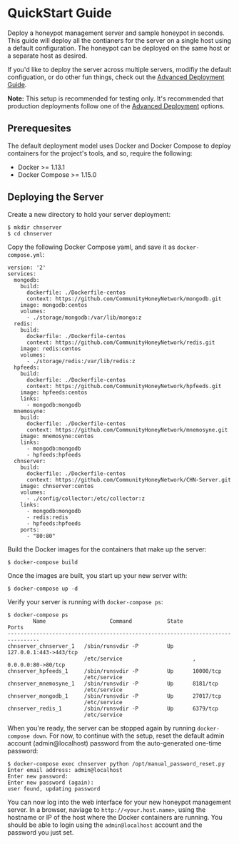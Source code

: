QuickStart Guide
=================

Deploy a honeypot management server and sample honeypot in seconds.  This guide will deploy all the contianers for the server on a single host using a default configuration.  The honeypot can be deployed on the same host or a separate host as desired.

If you'd like to deploy the server across multiple servers, modifiy the default configuation, or do other fun things, check out the [Advanced Deployment Guide](advanced.md).

**Note:** This setup is recommended for testing only.  It's recommended that production deployments follow one of the [Advanced Deployment](advanced.md) options.

## Prerequesites

The default deployment model uses Docker and Docker Compose to deploy containers for the project's tools, and so, require the following:

* Docker >= 1.13.1
* Docker Compose >= 1.15.0

## Deploying the Server

Create a new directory to hold your server deployment:

    $ mkdir chnserver
    $ cd chnserver

Copy the following Docker Compose yaml, and save it as `docker-compose.yml`:


```
version: '2'
services:
  mongodb:
    build:
      dockerfile: ./Dockerfile-centos
      context: https://github.com/CommunityHoneyNetwork/mongodb.git
    image: mongodb:centos
    volumes:
      - ./storage/mongodb:/var/lib/mongo:z
  redis:
    build:
      dockerfile: ./Dockerfile-centos
      context: https://github.com/CommunityHoneyNetwork/redis.git
    image: redis:centos
    volumes:
      - ./storage/redis:/var/lib/redis:z
  hpfeeds:
    build:
      dockerfile: ./Dockerfile-centos
      context: https://github.com/CommunityHoneyNetwork/hpfeeds.git
    image: hpfeeds:centos
    links:
      - mongodb:mongodb
  mnemosyne:
    build:
      dockerfile: ./Dockerfile-centos
      context: https://github.com/CommunityHoneyNetwork/mnemosyne.git
    image: mnemosyne:centos
    links:
      - mongodb:mongodb
      - hpfeeds:hpfeeds
  chnserver:
    build:
      dockerfile: ./Dockerfile-centos
      context: https://github.com/CommunityHoneyNetwork/CHN-Server.git
    image: chnserver:centos
    volumes:
      - ./config/collector:/etc/collector:z
    links:
      - mongodb:mongodb
      - redis:redis
      - hpfeeds:hpfeeds
    ports:
      - "80:80"
```

Build the Docker images for the containers that make up the server:

    $ docker-compose build

Once the images are built, you start up your new server with:

    $ docker-compose up -d

Verify your server is running with `docker-compose ps`:

```
$ docker-compose ps
        Name                    Command           State           Ports         
--------------------------------------------------------------------------------
chnserver_chnserver_1   /sbin/runsvdir -P         Up      127.0.0.1:443->443/tcp
                        /etc/service                      , 0.0.0.0:80->80/tcp  
chnserver_hpfeeds_1     /sbin/runsvdir -P         Up      10000/tcp             
                        /etc/service                                            
chnserver_mnemosyne_1   /sbin/runsvdir -P         Up      8181/tcp              
                        /etc/service                                            
chnserver_mongodb_1     /sbin/runsvdir -P         Up      27017/tcp             
                        /etc/service                                            
chnserver_redis_1       /sbin/runsvdir -P         Up      6379/tcp              
                        /etc/service 
```                        

When you're ready, the server can be stopped again by running `docker-compose down`.  For now, to continue with the setup, reset the default admin account (admin@localhost) password from the auto-generated one-time password:

```
$ docker-compose exec chnserver python /opt/manual_password_reset.py
Enter email address: admin@localhost
Enter new password:
Enter new password (again):
user found, updating password
```

You can now log into the web interface for your new honeypot management server.  In a browser, naviage to `http://<your.host.name>`, using the hostname or IP of the host where the Docker containers are running.  You should be able to login using the `admin@localhost` account and the password you just set.




